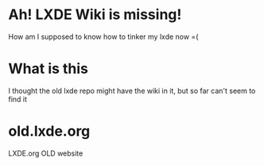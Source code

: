 # Ah! LXDE Wiki is missing!
How am I supposed to know how to tinker my lxde now =(

# What is this
I thought the old lxde repo might have the wiki in it, but so far can't seem to find it

# old.lxde.org
LXDE.org OLD website
